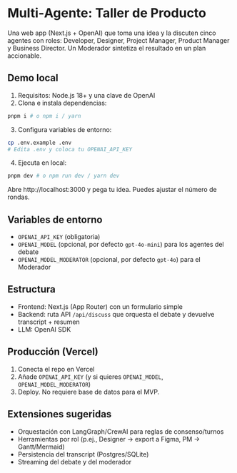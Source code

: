 # Multi‑Agente: Taller de Producto

Una web app (Next.js + OpenAI) que toma una idea y la discuten cinco agentes con roles: Developer, Designer, Project Manager, Product Manager y Business Director. Un Moderador sintetiza el resultado en un plan accionable.

## Demo local

1. Requisitos: Node.js 18+ y una clave de OpenAI
2. Clona e instala dependencias:

```bash
pnpm i # o npm i / yarn
```

3. Configura variables de entorno:

```bash
cp .env.example .env
# Edita .env y coloca tu OPENAI_API_KEY
```

4. Ejecuta en local:

```bash
pnpm dev # o npm run dev / yarn dev
```

Abre http://localhost:3000 y pega tu idea. Puedes ajustar el número de rondas.

## Variables de entorno

- `OPENAI_API_KEY` (obligatoria)
- `OPENAI_MODEL` (opcional, por defecto `gpt-4o-mini`) para los agentes del debate
- `OPENAI_MODEL_MODERATOR` (opcional, por defecto `gpt-4o`) para el Moderador

## Estructura

- Frontend: Next.js (App Router) con un formulario simple
- Backend: ruta API `/api/discuss` que orquesta el debate y devuelve transcript + resumen
- LLM: OpenAI SDK

## Producción (Vercel)

1. Conecta el repo en Vercel
2. Añade `OPENAI_API_KEY` (y si quieres `OPENAI_MODEL`, `OPENAI_MODEL_MODERATOR`)
3. Deploy. No requiere base de datos para el MVP.

## Extensiones sugeridas

- Orquestación con LangGraph/CrewAI para reglas de consenso/turnos
- Herramientas por rol (p.ej., Designer -> export a Figma, PM -> Gantt/Mermaid)
- Persistencia del transcript (Postgres/SQLite)
- Streaming del debate y del moderador
